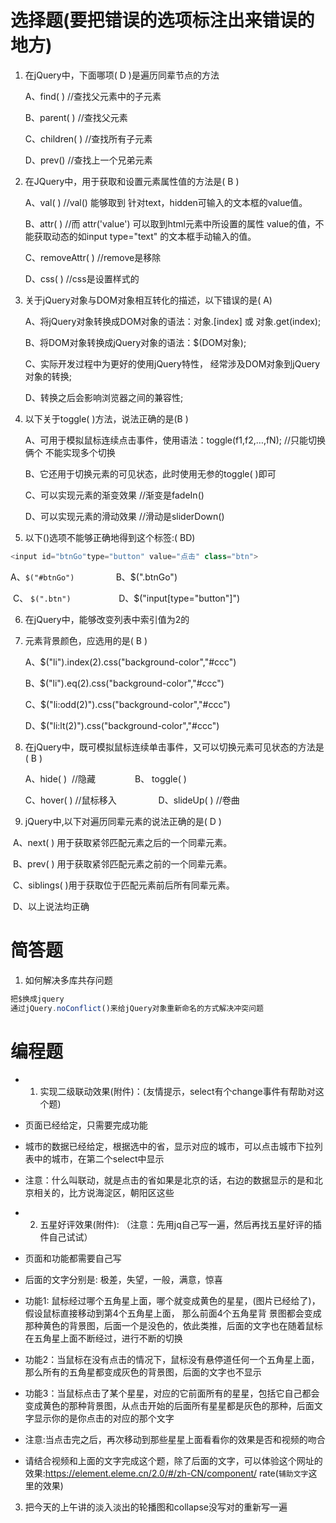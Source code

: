 # 选择题(要把错误的选项标注出来错误的地方)

1. 在jQuery中，下面哪项(  D )是遍历同辈节点的方法

   A、find( )  //查找父元素中的子元素

   B、parent( )    //查找父元素

   C、children( )   //查找所有子元素

   D、prev()     //查找上一个兄弟元素

2. 在JQuery中，用于获取和设置元素属性值的方法是( B  )

   A、val( )     //val() 能够取到 针对text，hidden可输入的文本框的value值。

   B、attr( )     //而 attr('value') 可以取到html元素中所设置的属性 value的值，不能获取动态的如input type="text" 的文本框手动输入的值。

   C、removeAttr( )    //remove是移除

   D、css( )          //css是设置样式的

3. 关于jQuery对象与DOM对象相互转化的描述，以下错误的是( A)

   A、将jQuery对象转换成DOM对象的语法：对象.[index] 或 对象.get(index);

   B、将DOM对象转换成jQuery对象的语法：$(DOM对象);

   C、实际开发过程中为更好的使用jQuery特性， 经常涉及DOM对象到jQuery对象的转换;

   D、转换之后会影响浏览器之间的兼容性;

4. 以下关于toggle( )方法，说法正确的是(B  )

   A、可用于模拟鼠标连续点击事件，使用语法：toggle(f1,f2,…,fN);    //只能切换俩个 不能实现多个切换

   B、它还用于切换元素的可见状态，此时使用无参的toggle( )即可  

   C、可以实现元素的渐变效果    //渐变是fadeIn()

   D、可以实现元素的滑动效果    //滑动是sliderDown()

5. 以下()选项不能够正确地得到这个标签:( BD) 

```js
<input id="btnGo"type="button" value="点击" class="btn">
```
​     A、`$("#btnGo") `               B、$(".btnGo")        

​     C、 `$(".btn")   `                 D、$("input[type="button"]")


6. 在jQuery中，能够改变列表中索引值为2的<li>元素背景颜色，应选用的是(  B )

   A、$("li").index(2).css("background-color","#ccc")

   B、$("li").eq(2).css("background-color","#ccc")

   C、$("li:odd(2)").css("background-color","#ccc")

   D、$("li:lt(2)").css("background-color","#ccc")


7. 在jQuery中，既可模拟鼠标连续单击事件，又可以切换元素可见状态的方法是( B  )  

   A、hide( )  //隐藏                   B、 toggle( )                 

   C、hover( ) //鼠标移入                  D、slideUp( )   //卷曲


8.  jQuery中,以下对遍历同辈元素的说法正确的是(  D )

​      A、next( ) 用于获取紧邻匹配元素之后的一个同辈元素。

​     B、prev( ) 用于获取紧邻匹配元素之前的一个同辈元素。

​     C、siblings( )用于获取位于匹配元素前后所有同辈元素。

​     D、以上说法均正确



# 简答题

1. 如何解决多库共存问题
```js
把$换成jquery
通过jQuery.noConflict()来给jQuery对象重新命名的方式解决冲突问题
```

# 编程题

- 1. 实现二级联动效果(附件)：(友情提示，select有个change事件有帮助对这个题)

- 页面已经给定，只需要完成功能

- 城市的数据已经给定，根据选中的省，显示对应的城市，可以点击城市下拉列表中的城市，在第二个select中显示

- 注意：什么叫联动，就是点击的省如果是北京的话，右边的数据显示的是和北京相关的，比方说海淀区，朝阳区这些

  


- 2. 五星好评效果(附件): （注意：先用jq自己写一遍，然后再找五星好评的插件自己试试）

- 页面和功能都需要自己写

- 后面的文字分别是: 极差，失望，一般，满意，惊喜

- 功能1: 鼠标经过哪个五角星上面，哪个就变成黄色的星星，(图片已经给了)，假设鼠标直接移动到第4个五角星上面， 那么前面4个五角星背 景图都会变成那种黄色的背景图，后面一个是没色的，依此类推，后面的文字也在随着鼠标在五角星上面不断经过，进行不断的切换

- 功能2：当鼠标在没有点击的情况下，鼠标没有悬停道任何一个五角星上面，那么所有的五角星都变成灰色的背景图，后面的文字也不显示

- 功能3：当鼠标点击了某个星星，对应的它前面所有的星星，包括它自己都会变成黄色的那种背景图，从点击开始的后面所有星星都是灰色的那种，后面文字显示你的是你点击的对应的那个文字

- 注意:当点击完之后，再次移动到那些星星上面看看你的效果是否和视频的吻合

- 请结合视频和上面的文字完成这个题，除了后面的文字，可以体验这个网址的效果:https://element.eleme.cn/2.0/#/zh-CN/component/
  rate(`辅助文字`这里的效果)




3. 把今天的上午讲的淡入淡出的轮播图和collapse没写对的重新写一遍
